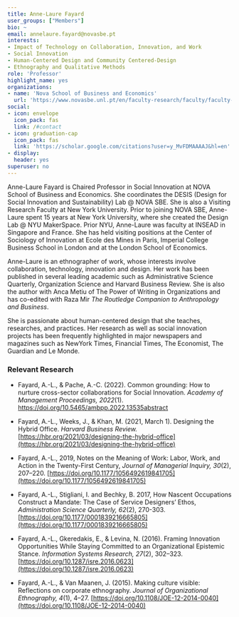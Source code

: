 ```yaml
---
title: Anne-Laure Fayard
user_groups: ["Members"]
bio: ~
email: annelaure.fayard@novasbe.pt
interests:
- Impact of Technology on Collaboration, Innovation, and Work
- Social Innovation
- Human-Centered Design and Community Centered-Design
- Ethnography and Qualitative Methods
role: 'Professor'
highlight_name: yes
organizations:
- name: 'Nova School of Business and Economics'
  url: 'https://www.novasbe.unl.pt/en/faculty-research/faculty/faculty-detail/id/1186/anne-laure-fayarda'
social:
- icon: envelope
  icon_pack: fas
  link: /#contact
- icon: graduation-cap
  icon_pack: fas
  link: 'https://scholar.google.com/citations?user=y_MvFDMAAAAJ&hl=en'
- display:
  header: yes
superuser: no
---
```


Anne-Laure Fayard is Chaired Professor in Social Innovation at NOVA School of Business and Economics. She coordinates the DESIS (Design for Social Innovation and Sustainability) Lab @ NOVA SBE. She is also a Visiting Research Faculty at New York University. Prior to joining NOVA SBE, Anne-Laure spent 15 years at New York University, where she created the Design Lab @ NYU MakerSpace. Prior NYU, Anne-Laure was faculty at INSEAD in Singapore and France. She has held visiting positions at the Center of Sociology of Innovation at Ecole des Mines in Paris, Imperial College Business School in London and at the London School of Economics.

Anne-Laure is an ethnographer of work, whose interests involve collaboration, technology, innovation and design. Her work has been published in several leading academic such as Administrative Science Quarterly, Organization Science and Harvard Business Review. She is also the author with Anca Metiu of The Power of Writing in Organizations and has co-edited with Raza Mir _The Routledge Companion to Anthropology and Business_.

She is passionate about human-centered design that she teaches, researches, and practices. Her research as well as social innovation projects has been frequently highlighted in major newspapers and magazines such as NewYork Times, Financial Times, The Economist, The Guardian and Le Monde.

### Relevant Research

+ Fayard, A.-L., & Pache, A.-C. (2022). Common grounding: How to nurture cross-sector collaborations for Social Innovation. _Academy of Management Proceedings, 2022_(1). https://doi.org/10.5465/ambpp.2022.13535abstract

+ Fayard, A.-L., Weeks, J., & Khan, M. (2021, March 1). Designing the Hybrid Office. _Harvard Business Review._ [https://hbr.org/2021/03/designing-the-hybrid-office](https://hbr.org/2021/03/designing-the-hybrid-office)

+ Fayard, A.-L., 2019, Notes on the Meaning of Work: Labor, Work, and Action in the Twenty-First Century, _Journal of Managerial Inquiry, 30_(2), 207–220. [https://doi.org/10.1177/1056492619841705](https://doi.org/10.1177/1056492619841705)

+ Fayard, A.-L., Stigliani, I. and Bechky, B. 2017, How Nascent Occupations Construct a Mandate: The Case of Service Designers’ Ethos, _Administration Science Quarterly, 62_(2), 270-303. [https://doi.org/10.1177/0001839216665805](https://doi.org/10.1177/0001839216665805)

+ Fayard, A.-L., Gkeredakis, E., & Levina, N. (2016). Framing Innovation Opportunities While Staying Committed to an Organizational Epistemic Stance. _Information Systems Research, 27_(2), 302–323. [https://doi.org/10.1287/isre.2016.0623](https://doi.org/10.1287/isre.2016.0623)

+ Fayard, A.-L., & Van Maanen, J. (2015). Making culture visible: Reflections on corporate ethnography. _Journal of Organizational Ethnography, 4_(1), 4–27. [https://doi.org/10.1108/JOE-12-2014-0040](https://doi.org/10.1108/JOE-12-2014-0040)


